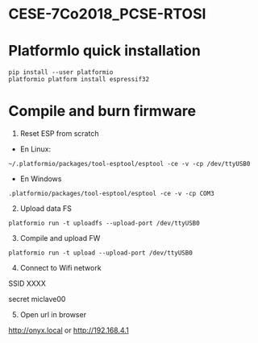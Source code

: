 # CESE-7Co2018_PCSE-RTOSI
# PlatformIo quick installation

  ```
  pip install --user platformio
  platformio platform install espressif32
  ```

# Compile and burn firmware

1. Reset ESP from scratch

  * En Linux:
    
  ```
  ~/.platformio/packages/tool-esptool/esptool -ce -v -cp /dev/ttyUSB0
  ```

  * En Windows
    
  ```
  .platformio/packages/tool-esptool/esptool -ce -v -cp COM3
  ```

2. Upload data FS

  ```
  platformio run -t uploadfs --upload-port /dev/ttyUSB0
  ```

3. Compile and upload FW

  ```
  platformio run -t upload --upload-port /dev/ttyUSB0
  ```

4. Connect to Wifi network

  SSID XXXX
  
  secret miclave00

5. Open url in browser

http://onyx.local or http://192.168.4.1
